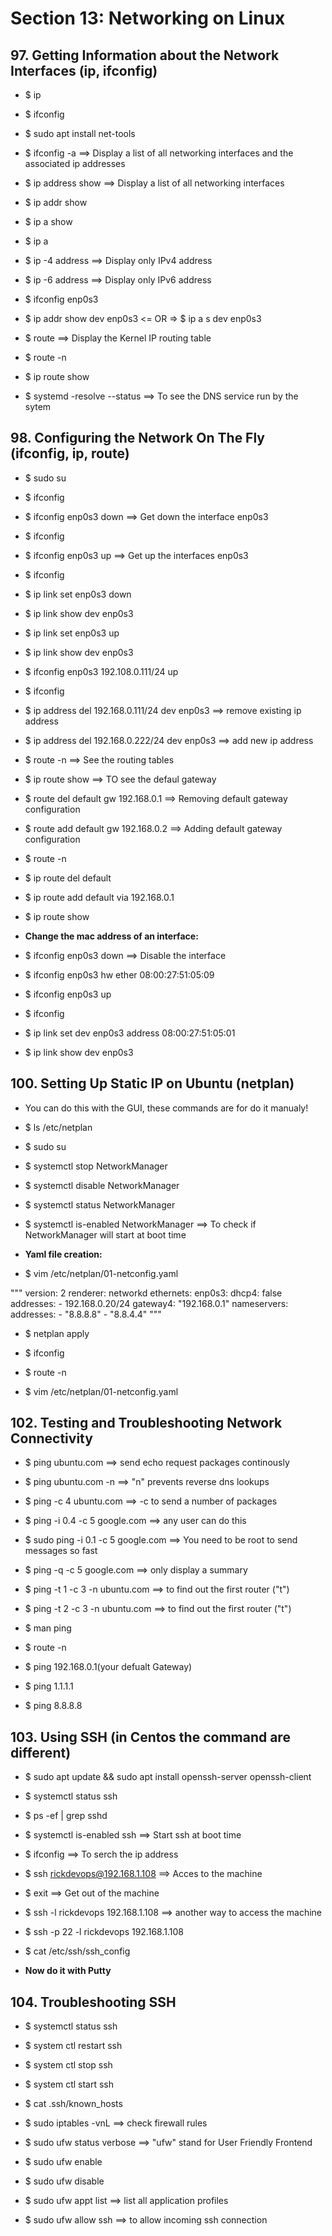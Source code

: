 # Section 13: Networking on Linux

## 97. Getting Information about the Network Interfaces (ip, ifconfig)

- $ ip
- $ ifconfig
- $ sudo apt install net-tools

- $ ifconfig -a ==> Display a list of all networking interfaces and the associated ip addresses

- $ ip address show ==> Display a list of all networking interfaces
- $ ip addr show
- $ ip a show

- $ ip a

- $ ip -4 address ==> Display only IPv4 address
- $ ip -6 address ==> Display only IPv6 address

- $ ifconfig enp0s3
- $ ip addr show dev enp0s3 <= OR => $ ip a s dev enp0s3

- $ route ==> Display the Kernel IP routing table
- $ route -n

- $ ip route show

- $ systemd -resolve --status ==> To see the DNS service run by the sytem

## 98. Configuring the Network On The Fly (ifconfig, ip, route)

- $ sudo su
- $ ifconfig

- $ ifconfig enp0s3 down ==> Get down the interface enp0s3
- $ ifconfig

- $ ifconfig enp0s3 up ==> Get up the interfaces enp0s3
- $ ifconfig

- $ ip link set enp0s3 down
- $ ip link show dev enp0s3

- $ ip link set enp0s3 up
- $ ip link show dev enp0s3

- $ ifconfig enp0s3 192.108.0.111/24 up
- $ ifconfig

- $ ip address del 192.168.0.111/24 dev enp0s3 ==> remove existing ip address
- $ ip address del 192.168.0.222/24 dev enp0s3 ==> add new ip address

- $ route -n ==> See the routing tables
- $ ip route show ==> TO see the defaul gateway

- $ route del default gw 192.168.0.1 ==> Removing default gateway configuration
- $ route add default gw 192.168.0.2 ==> Adding default gateway configuration

- $ route -n

- $ ip route del default
- $ ip route add default via 192.168.0.1
- $ ip route show

- **Change the mac address of an interface:**
- $ ifconfig enp0s3 down ==> Disable the interface
- $ ifconfig enp0s3 hw ether 08:00:27:51:05:09
- $ ifconfig enp0s3 up
- $ ifconfig

- $ ip link set dev enp0s3 address 08:00:27:51:05:01
- $ ip link show dev enp0s3

## 100. Setting Up Static IP on Ubuntu (netplan)

- You can do this with the GUI, these commands are for do it manualy!

- $ ls /etc/netplan
- $ sudo su

- $ systemctl stop NetworkManager
- $ systemctl disable NetworkManager
- $ systemctl status NetworkManager

- $ systemctl is-enabled NetworkManager ==> To check if NetworkManager will start at boot time

- **Yaml file creation:**

- $ vim /etc/netplan/01-netconfig.yaml

"""
version: 2
renderer: networkd
ethernets:
  enp0s3:
    dhcp4: false
    addresses:
      - 192.168.0.20/24
    gateway4: "192.168.0.1"
    nameservers:
      addresses:
        - "8.8.8.8"
        - "8.8.4.4"
"""

- $ netplan apply
- $ ifconfig
- $ route -n

- $ vim /etc/netplan/01-netconfig.yaml

## 102. Testing and Troubleshooting Network Connectivity

- $ ping ubuntu.com ==> send echo request packages continously
- $ ping ubuntu.com -n ==> "n" prevents reverse dns lookups
- $ ping -c 4 ubuntu.com ==> -c to send a number of packages

- $ ping -i 0.4 -c 5 google.com ==> any user can do this
- $ sudo ping -i 0.1 -c 5 google.com ==> You need to be root to send messages so fast

- $ ping -q -c 5 google.com ==> only display a summary

- $ ping -t 1 -c 3 -n ubuntu.com ==> to find out the first router ("t")
- $ ping -t 2 -c 3 -n ubuntu.com ==> to find out the first router ("t")

- $ man ping

- $ route -n 
- $ ping 192.168.0.1(your defualt Gateway)

- $ ping 1.1.1.1
- $ ping 8.8.8.8

## 103. Using SSH (in Centos the command are different)

- $ sudo apt update && sudo apt install openssh-server openssh-client
- $ systemctl status ssh

- $ ps -ef | grep sshd

- $ systemctl is-enabled ssh ==> Start ssh at boot time

- $ ifconfig ==> To serch the ip address

- $ ssh rickdevops@192.168.1.108 ==> Acces to the machine
- $ exit ==> Get out of the machine
- $ ssh -l rickdevops 192.168.1.108 ==> another way to access the machine

- $ ssh -p 22 -l rickdevops 192.168.1.108

- $ cat /etc/ssh/ssh_config

- **Now do it with Putty**


## 104. Troubleshooting SSH

- $ systemctl status ssh
- $ system ctl restart ssh
- $ system ctl stop ssh
- $ system ctl start ssh

- $ cat .ssh/known_hosts

- $ sudo iptables -vnL ==> check firewall rules
- $ sudo ufw status verbose  ==> "ufw" stand for User Friendly Frontend
- $ sudo ufw enable
- $ sudo ufw disable

- $ sudo ufw appt list ==> list all application profiles
- $ sudo ufw allow ssh ==> to allow incoming ssh connection
